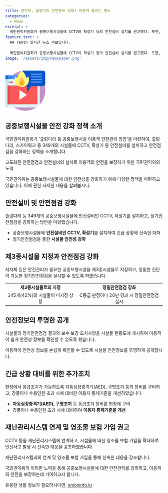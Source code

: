 ```yaml
---
title: 권익위, 출렁다리 안전장비 강화! 관광객 몰리는 명소
categories:
  - News
excerpt: >
  국민권익위원회가 공중보행시설물에 CCTV와 확성기 등의 안전설비 설치를 권고했다. 또한, 정기안전점검을 강화하고 이용객들이 안전정보를 쉽게 확인할 수 있도록 했다. 특히 제3종시설물로 지정되지 않은 시설물과 20년 이상된 시설물에 대한 안전점검을 강화했으며, 긴급 상황 대응을 위해 안전설비와 안전교육을 강화하는 방안을 제시했다. 국민권익위는 이러한 제도개선으로 안전사고를 예방하고 이용객의 안전을 높일 것으로 기대하고 있다.
feature_text: >
  ## rentn 실시간 뉴스 속보입니다.

  국민권익위원회가 공중보행시설물에 CCTV와 확성기 등의 안전설비 설치를 권고했다. 또한, 정기안전점검을 강화하고 이용객들이 안전정보를 쉽게 확인할 수 있도록 했다. 특히 제3종시설물로 지정되지 않은 시설물과 20년 이상된 시설물에 대한 안전점검을 강화했으며, 긴급 상황 대응을 위해 안전설비와 안전교육을 강화하는 방안을 제시했다. 국민권익위는 이러한 제도개선으로 안전사고를 예방하고 이용객의 안전을 높일 것으로 기대하고 있다.
image: '/assets/img/newspaper.png'
---
```


<p><img src="/assets/img/news.png" alt="rentncar 속보" /></p>

<h2 data-ke-size="size26">공중보행시설물 안전 강화 정책 소개</h2>

<p>국민권익위원회가 '출렁다리 등 공중보행시설 이용객 안전관리 방안'을 마련하여, 출렁다리, 스카이워크 등 349개의 시설물에 CCTV, 확성기 등 안전설비를 설치하고 안전점검을 강화하는 정책을 소개합니다.</p>

<p data-ke-size="size16">고도화된 안전점검과 안전설비의 설치로 이용객의 안전을 보장하기 위한 국민권익위의 노력</p>

<p>국민권익위는 공중보행시설물에 대한 안전성을 강화하기 위해 다양한 정책을 마련하고 있습니다. 이에 관한 자세한 내용을 살펴봅시다.</p>

<h2 data-ke-size="size26">안전설비 및 안전점검 강화</h2>

<p>출렁다리 등 349개의 공중보행시설물에 안전설비인 CCTV, 확성기를 설치하고, 정기안전점검을 강화하는 방안을 마련했습니다.</p>

<ul>
  <li>공중보행시설물에 <b>안전설비인 CCTV, 확성기</b>를 설치하여 긴급 상황에 신속한 대처</li>
  <li>정기안전점검을 통한 <b>시설물 안전성 강화</b></li>
</ul>

<h2 data-ke-size="size26">제3종시설물 지정과 안전점검 강화</h2>

<p>지자체 등은 안전관리가 필요한 공중보행시설을 제3종시설물로 지정하고, 정밀한 진단이 가능한 정기안전점검을 실시할 수 있도록 하였습니다.</p>

<table>
  <tr>
    <td style="text-align: center; height: 17px;"><b>제3종시설물로의 지정</b></td>
    <td style="text-align: center; height: 17px;"><b>정밀안전점검 강화</b></td>
  </tr>
  <tr>
    <td style="text-align: center;">145개(42%)의 시설물이 미지정 상황</td>
    <td style="text-align: center;">C등급 판정이나 20년 경과 시 정밀안전점검 실시</td>
  </tr>
</table>

<h2 data-ke-size="size26">안전정보의 투명한 공개</h2>

<p>시설물의 정기안전점검 결과와 보수·보강 조치사항을 시설물 현황도에 게시하여 이용객이 쉽게 안전성 정보를 확인할 수 있도록 했습니다.</p>

<p data-ke-size="size16">이용객이 안전성 정보를 손쉽게 확인할 수 있도록 시설물 안전정보를 투명하게 공개합니다.</p>

<h2 data-ke-size="size26">긴급 상황 대비를 위한 추가조치</h2>

<p>현장에서 응급조치가 가능하도록 자동심장충격기(AED), 구명조끼 등의 장비를 구비하고, 강풍이나 수용인원 초과 시에 대비한 이용자 통제기준을 개선하였습니다.</p>

<ul>
  <li><b>자동심장충격기(AED), 구명조끼</b> 등 응급조치 장비를 현장에 구비</li>
  <li>강풍이나 수용인원 초과 시에 대비하여 <b>이용자 통제기준을 개선</b></li>
</ul>

<h2 data-ke-size="size26">재난관리시스템 연계 및 영조물 보험 가입 권고</h2>

<p>CCTV 등을 재난관리시스템에 연계하고, 시설물에 대한 영조물 보험 가입을 확대하여 안전사고 발생 시 신속한 대응을 강조하였습니다.</p>

<p data-ke-size="size16">재난관리시스템과의 연계 및 영조물 보험 가입을 통해 신속한 대응을 강조합니다.</p>

<p>국민권익위의 이러한 노력을 통해 공중보행시설물에 대한 안전관리를 강화하고, 이용객의 안전을 보장하는데 기여하고자 합니다.</p>
유용한 생활 정보가 필요하시다면, <a href="https://onioninfo.kr" rel="dofollow">onioninfo.kr</a>


